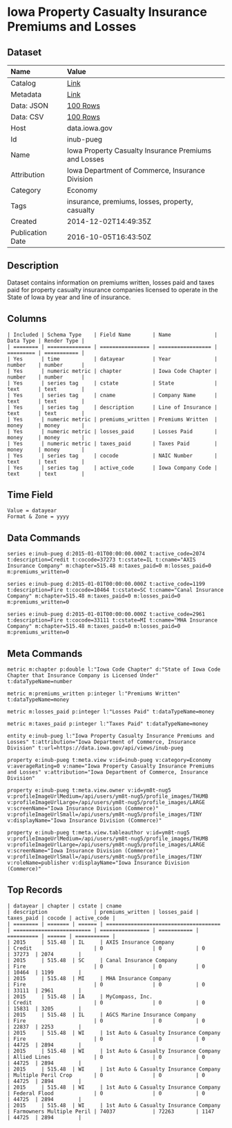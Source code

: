 # Iowa Property Casualty Insurance Premiums and Losses

## Dataset

| Name | Value |
| :--- | :---- |
| Catalog | [Link](https://catalog.data.gov/dataset/iowa-property-casualty-insurance-premiums-and-losses) |
| Metadata | [Link](https://data.iowa.gov/api/views/inub-pueg) |
| Data: JSON | [100 Rows](https://data.iowa.gov/api/views/inub-pueg/rows.json?max_rows=100) |
| Data: CSV | [100 Rows](https://data.iowa.gov/api/views/inub-pueg/rows.csv?max_rows=100) |
| Host | data.iowa.gov |
| Id | inub-pueg |
| Name | Iowa Property Casualty Insurance Premiums and Losses |
| Attribution | Iowa Department of Commerce, Insurance Division |
| Category | Economy |
| Tags | insurance, premiums, losses, property, casualty |
| Created | 2014-12-02T14:49:35Z |
| Publication Date | 2016-10-05T16:43:50Z |

## Description

Dataset contains information on premiums written, losses paid and taxes paid for property casualty insurance companies licensed to operate in the State of Iowa by year and line of insurance.

## Columns

```ls
| Included | Schema Type    | Field Name       | Name              | Data Type | Render Type |
| ======== | ============== | ================ | ================= | ========= | =========== |
| Yes      | time           | datayear         | Year              | number    | number      |
| Yes      | numeric metric | chapter          | Iowa Code Chapter | number    | number      |
| Yes      | series tag     | cstate           | State             | text      | text        |
| Yes      | series tag     | cname            | Company Name      | text      | text        |
| Yes      | series tag     | description      | Line of Insurance | text      | text        |
| Yes      | numeric metric | premiums_written | Premiums Written  | money     | money       |
| Yes      | numeric metric | losses_paid      | Losses Paid       | money     | money       |
| Yes      | numeric metric | taxes_paid       | Taxes Paid        | money     | money       |
| Yes      | series tag     | cocode           | NAIC Number       | text      | text        |
| Yes      | series tag     | active_code      | Iowa Company Code | text      | text        |
```

## Time Field

```ls
Value = datayear
Format & Zone = yyyy
```

## Data Commands

```ls
series e:inub-pueg d:2015-01-01T00:00:00.000Z t:active_code=2074 t:description=Credit t:cocode=37273 t:cstate=IL t:cname="AXIS Insurance Company" m:chapter=515.48 m:taxes_paid=0 m:losses_paid=0 m:premiums_written=0

series e:inub-pueg d:2015-01-01T00:00:00.000Z t:active_code=1199 t:description=Fire t:cocode=10464 t:cstate=SC t:cname="Canal Insurance Company" m:chapter=515.48 m:taxes_paid=0 m:losses_paid=0 m:premiums_written=0

series e:inub-pueg d:2015-01-01T00:00:00.000Z t:active_code=2961 t:description=Fire t:cocode=33111 t:cstate=MI t:cname="MHA Insurance Company" m:chapter=515.48 m:taxes_paid=0 m:losses_paid=0 m:premiums_written=0
```

## Meta Commands

```ls
metric m:chapter p:double l:"Iowa Code Chapter" d:"State of Iowa Code Chapter that Insurance Company is Licensed Under" t:dataTypeName=number

metric m:premiums_written p:integer l:"Premiums Written" t:dataTypeName=money

metric m:losses_paid p:integer l:"Losses Paid" t:dataTypeName=money

metric m:taxes_paid p:integer l:"Taxes Paid" t:dataTypeName=money

entity e:inub-pueg l:"Iowa Property Casualty Insurance Premiums and Losses" t:attribution="Iowa Department of Commerce, Insurance Division" t:url=https://data.iowa.gov/api/views/inub-pueg

property e:inub-pueg t:meta.view v:id=inub-pueg v:category=Economy v:averageRating=0 v:name="Iowa Property Casualty Insurance Premiums and Losses" v:attribution="Iowa Department of Commerce, Insurance Division"

property e:inub-pueg t:meta.view.owner v:id=ym8t-nug5 v:profileImageUrlMedium=/api/users/ym8t-nug5/profile_images/THUMB v:profileImageUrlLarge=/api/users/ym8t-nug5/profile_images/LARGE v:screenName="Iowa Insurance Division (Commerce)" v:profileImageUrlSmall=/api/users/ym8t-nug5/profile_images/TINY v:displayName="Iowa Insurance Division (Commerce)"

property e:inub-pueg t:meta.view.tableauthor v:id=ym8t-nug5 v:profileImageUrlMedium=/api/users/ym8t-nug5/profile_images/THUMB v:profileImageUrlLarge=/api/users/ym8t-nug5/profile_images/LARGE v:screenName="Iowa Insurance Division (Commerce)" v:profileImageUrlSmall=/api/users/ym8t-nug5/profile_images/TINY v:roleName=publisher v:displayName="Iowa Insurance Division (Commerce)"
```

## Top Records

```ls
| datayear | chapter | cstate | cname                                 | description               | premiums_written | losses_paid | taxes_paid | cocode | active_code | 
| ======== | ======= | ====== | ===================================== | ========================= | ================ | =========== | ========== | ====== | =========== | 
| 2015     | 515.48  | IL     | AXIS Insurance Company                | Credit                    | 0                | 0           | 0          | 37273  | 2074        | 
| 2015     | 515.48  | SC     | Canal Insurance Company               | Fire                      | 0                | 0           | 0          | 10464  | 1199        | 
| 2015     | 515.48  | MI     | MHA Insurance Company                 | Fire                      | 0                | 0           | 0          | 33111  | 2961        | 
| 2015     | 515.48  | IA     | MyCompass, Inc.                       | Credit                    | 0                | 0           | 0          | 15831  | 3205        | 
| 2015     | 515.48  | IL     | AGCS Marine Insurance Company         | Fire                      | 0                | 0           | 0          | 22837  | 2253        | 
| 2015     | 515.48  | WI     | 1st Auto & Casualty Insurance Company | Fire                      | 0                | 0           | 0          | 44725  | 2894        | 
| 2015     | 515.48  | WI     | 1st Auto & Casualty Insurance Company | Allied Lines              | 0                | 0           | 0          | 44725  | 2894        | 
| 2015     | 515.48  | WI     | 1st Auto & Casualty Insurance Company | Multiple Peril Crop       | 0                | 0           | 0          | 44725  | 2894        | 
| 2015     | 515.48  | WI     | 1st Auto & Casualty Insurance Company | Federal Flood             | 0                | 0           | 0          | 44725  | 2894        | 
| 2015     | 515.48  | WI     | 1st Auto & Casualty Insurance Company | Farmowners Multiple Peril | 74037            | 72263       | 1147       | 44725  | 2894        | 
```